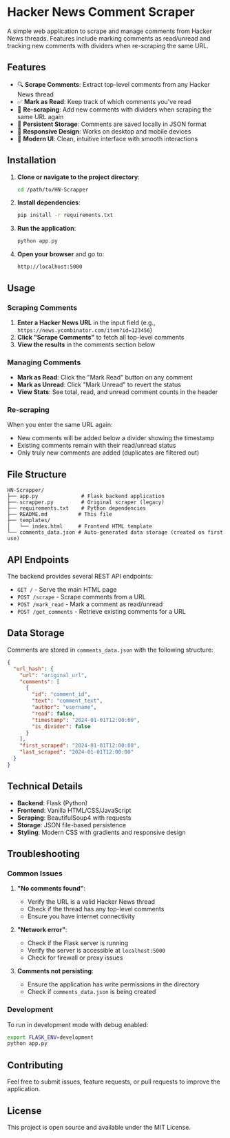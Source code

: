 # Hacker News Comment Scraper

A simple web application to scrape and manage comments from Hacker News threads. Features include marking comments as read/unread and tracking new comments with dividers when re-scraping the same URL.

## Features

- 🔍 **Scrape Comments**: Extract top-level comments from any Hacker News thread
- ✅ **Mark as Read**: Keep track of which comments you've read
- 🔄 **Re-scraping**: Add new comments with dividers when scraping the same URL again
- 💾 **Persistent Storage**: Comments are saved locally in JSON format
- 📱 **Responsive Design**: Works on desktop and mobile devices
- 🎨 **Modern UI**: Clean, intuitive interface with smooth interactions

## Installation

1. **Clone or navigate to the project directory**:
   ```bash
   cd /path/to/HN-Scrapper
   ```

2. **Install dependencies**:
   ```bash
   pip install -r requirements.txt
   ```

3. **Run the application**:
   ```bash
   python app.py
   ```

4. **Open your browser** and go to:
   ```
   http://localhost:5000
   ```

## Usage

### Scraping Comments

1. **Enter a Hacker News URL** in the input field (e.g., `https://news.ycombinator.com/item?id=123456`)
2. **Click "Scrape Comments"** to fetch all top-level comments
3. **View the results** in the comments section below

### Managing Comments

- **Mark as Read**: Click the "Mark Read" button on any comment
- **Mark as Unread**: Click "Mark Unread" to revert the status
- **View Stats**: See total, read, and unread comment counts in the header

### Re-scraping

When you enter the same URL again:
- New comments will be added below a divider showing the timestamp
- Existing comments remain with their read/unread status
- Only truly new comments are added (duplicates are filtered out)

## File Structure

```
HN-Scrapper/
├── app.py              # Flask backend application
├── scrapper.py         # Original scraper (legacy)
├── requirements.txt    # Python dependencies
├── README.md          # This file
├── templates/
│   └── index.html     # Frontend HTML template
└── comments_data.json # Auto-generated data storage (created on first use)
```

## API Endpoints

The backend provides several REST API endpoints:

- `GET /` - Serve the main HTML page
- `POST /scrape` - Scrape comments from a URL
- `POST /mark_read` - Mark a comment as read/unread
- `POST /get_comments` - Retrieve existing comments for a URL

## Data Storage

Comments are stored in `comments_data.json` with the following structure:

```json
{
  "url_hash": {
    "url": "original_url",
    "comments": [
      {
        "id": "comment_id",
        "text": "comment_text",
        "author": "username",
        "read": false,
        "timestamp": "2024-01-01T12:00:00",
        "is_divider": false
      }
    ],
    "first_scraped": "2024-01-01T12:00:00",
    "last_scraped": "2024-01-01T12:00:00"
  }
}
```

## Technical Details

- **Backend**: Flask (Python)
- **Frontend**: Vanilla HTML/CSS/JavaScript
- **Scraping**: BeautifulSoup4 with requests
- **Storage**: JSON file-based persistence
- **Styling**: Modern CSS with gradients and responsive design

## Troubleshooting

### Common Issues

1. **"No comments found"**:
   - Verify the URL is a valid Hacker News thread
   - Check if the thread has any top-level comments
   - Ensure you have internet connectivity

2. **"Network error"**:
   - Check if the Flask server is running
   - Verify the server is accessible at `localhost:5000`
   - Check for firewall or proxy issues

3. **Comments not persisting**:
   - Ensure the application has write permissions in the directory
   - Check if `comments_data.json` is being created

### Development

To run in development mode with debug enabled:

```bash
export FLASK_ENV=development
python app.py
```

## Contributing

Feel free to submit issues, feature requests, or pull requests to improve the application.

## License

This project is open source and available under the MIT License. 